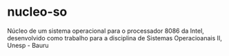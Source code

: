 # nucleo-so
Núcleo de um sistema operacional para o processador 8086 da Intel, desenvolvido como trabalho para a disciplina de Sistemas Operacioanais II, Unesp - Bauru 
